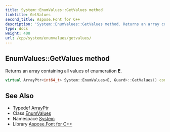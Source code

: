 ```yaml
---
title: System::EnumValues::GetValues method
linktitle: GetValues
second_title: Aspose.Font for C++
description: 'System::EnumValues::GetValues method. Returns an array containing all values of enumeration E in C++.'
type: docs
weight: 400
url: /cpp/system/enumvalues/getvalues/
---
```

## EnumValues::GetValues method


Returns an array containing all values of enumeration **E**.

```cpp
virtual ArrayPtr<int64_t> System::EnumValues<E, Guard>::GetValues() const override
```

## See Also

* Typedef [ArrayPtr](../../arrayptr/)
* Class [EnumValues](../)
* Namespace [System](../../)
* Library [Aspose.Font for C++](../../../)
